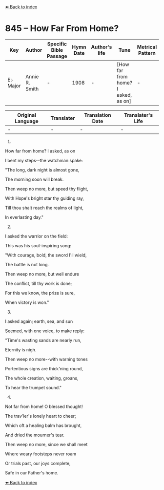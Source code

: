 [⬅️ Back to index](../README.md)

# 845 – How Far From Home?

Key | Author   | Specific Bible Passage     |Hymn Date |Author's life |Tune |Metrical Pattern   |Composer/Source
-- | --------- | ---------------------------|----------|--------------|-----|-------------------|-------------  
E♭ Major |Annie R. Smith |- |1908 |- |[How far from home?  I asked, as on] |- |-

Original Language | Translater | Translation Date   | Translater's Life  
----------------- | --------- | --------------------|-------------     
\- |- |- |-




1.

How far from home?  I asked, as on

I bent my steps--the watchman spake:

"The long, dark night is almost gone,

The morning soon will break.

Then weep no more, but speed thy flight,

With Hope's bright star thy guiding ray,

Till thou shalt reach the realms of light,

In everlasting day."



2.

I asked the warrior on the field:

This was his soul-inspiring song:

"With courage, bold, the sword I'll wield,

The battle is not long.

Then weep no more, but well endure

The conflict, till thy work is done;

For this we know, the prize is sure,

When victory is won."



3.

I asked again; earth, sea, and sun

Seemed, with one voice, to make reply:

"Time's wasting sands are nearly run,

Eternity is nigh.

Then weep no more--with warning tones

Portentious signs are thick'ning round,

The whole creation, waiting, groans, 

To hear the trumpet sound."



4.

Not far from home!  O blessed thought!

The trav'ler's lonely heart to cheer;

Which oft a healing balm has brought,

And dried the mourner's tear.

Then weep no more, since we shall meet

Where weary footsteps never roam

Or trials past, our joys complete,

Safe in our Father's home.



[⬅️ Back to index](../README.md)
